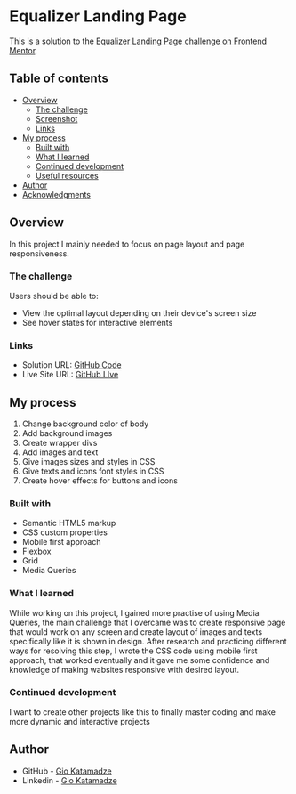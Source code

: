 # Equalizer Landing Page

This is a solution to the [Equalizer Landing Page challenge on Frontend Mentor](https://www.frontendmentor.io/challenges/equalizer-landing-page-7VJ4gp3DE).

## Table of contents

- [Overview](#overview)
  - [The challenge](#the-challenge)
  - [Screenshot](#screenshot)
  - [Links](#links)
- [My process](#my-process)
  - [Built with](#built-with)
  - [What I learned](#what-i-learned)
  - [Continued development](#continued-development)
  - [Useful resources](#useful-resources)
- [Author](#author)
- [Acknowledgments](#acknowledgments)

## Overview

In this project I mainly needed to focus on page layout and page responsiveness.

### The challenge

Users should be able to:

- View the optimal layout depending on their device's screen size
- See hover states for interactive elements

### Links

- Solution URL: [GitHub Code](https://github.com/GioKatamadze/Equalizer-Landing-Page)
- Live Site URL: [GitHub LIve](https://giokatamadze.github.io/Equalizer-Landing-Page//)

## My process

1. Change background color of body
2. Add background images
3. Create wrapper divs
4. Add images and text
5. Give images sizes and styles in CSS
6. Give texts and icons font styles in CSS
7. Create hover effects for buttons and icons

### Built with

- Semantic HTML5 markup
- CSS custom properties
- Mobile first approach
- Flexbox
- Grid
- Media Queries

### What I learned

While working on this project, I gained more practise of using Media Queries, the main challenge that I overcame was to create responsive page that would work on any screen and create layout of images and texts specifically like it is shown in design. After research and practicing different ways for resolving this step, I wrote the CSS code using mobile first approach, that worked eventually and it gave me some confidence and knowledge of making wabsites responsive with desired layout.

### Continued development

I want to create other projects like this to finally master coding and make more dynamic and interactive projects

## Author

- GitHub - [Gio Katamadze](https://github.com/GioKatamadze)
- Linkedin - [Gio Katamadze](https://www.linkedin.com/in/gio-katamadze-a409931a7)
